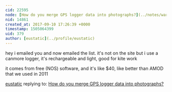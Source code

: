 ```yaml
---
cid: 22595
node: [How do you merge GPS logger data into photographs?](../notes/warren/09-08-2017/how-do-you-merge-gps-logger-data-into-photographs)
nid: 14861
created_at: 2017-09-10 17:26:39 +0000
timestamp: 1505064399
uid: 379
author: [eustatic](../profile/eustatic)
---
```


hey i emailed you and now emailed the list.  it's not on the site  but i use a canmore logger, it's rechargeable and light, good for kite work

it comes from free (NOS) software, and it's like $40, like better than AMOD that we used in 2011

[eustatic](../profile/eustatic) replying to: [How do you merge GPS logger data into photographs?](../notes/warren/09-08-2017/how-do-you-merge-gps-logger-data-into-photographs)

